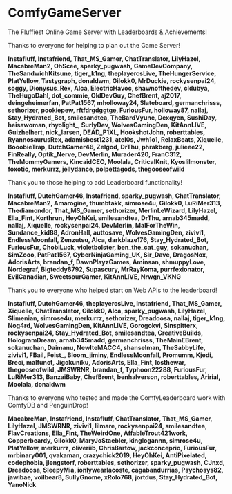 # ComfyGameServer
The Fluffiest Online Game Server with Leaderboards &amp; Achievements!

Thanks to everyone for helping to plan out the Game Server!

**Instafluff, Instafriend, That_MS_Gamer, ChatTranslator, LilyHazel, MacabreMan2, OhScee, sparky_pugwash, GameDevCompany, TheSandwichKitsune, tiger_k1ng, theplayercsLive, TheHungerService, PlatYellow, Tastygraph, donaldwm, Gilokk0, MrDuckie, rockysenpai24, soggy, Dionysus_Rex, Alca, ElectricHavoc, shawnofthedev, cldubya, TheHugoDahl, dot_commie, OldDevGuy, ChefBrent, aj2017, deingeheimerfan, PatPat1567, mholloway24, Slateboard, germanchrisss, sethorizer, pookiepew, rftfdrgdggtge, FuriousFur, holloway87, nallaj, Stay_Hydrated_Bot, smilesandtea, TheBardVyune, Dexqyen, SushiDay, heisawoman, rhyolight_, SurlyDev, WolvesGamingDen, KitAnnLIVE, Guizhelhert, nick_larsen, DEAD_P1XL, HookshotJohn, roberttables, RyannosaurusRex, adamisbest1231, atel0s, Jwh1o1, RelaxBeats, Xiquelle, BooobieTrap, DutchGamer46, Zelgod, DrThu, phrakberg, julieee22, FinReally, Optik_Nerve, DevMerlin, Murader420, FranC312, TheMommyGamers, KincaidCEO, Moolala, CriticalKnit, Kyoslilmonster, foxotic, merkurrz, jellydance, polpettagods, thegooseofwild**

Thank you to those helping to add Leaderboard functionality!

**Instafluff, DutchGamer46, Instafriend, sparky_pugwash, ChatTranslator, MacabreMan2, Amarogine, thumbtakk, simrose4u, Gilokk0, LuRiMer313, Thediamondor, That_MS_Gamer, sethorizer, MerlinLeWizard, LilyHazel, Ella_Fint, Korthrun, HeyOhKei, smilesandtea, DrThu, arnab345madd, nallaj, Xiquelle, rockysenpai24, DevMerlin, MalForTheWin, Sundance_kid88, AdronHall, auttosave, WolvesGamingDen, zivivi1, EndlessMoonfall, Zenzutsu, Alca, darkblaze176, Stay_Hydrated_Bot, FuriousFur, ChobiLuck, violetbolster, ben_the_cat_guy, sokanuchan, SimZooo, PatPat1567, CyberNinjaGaming_UK, Sir_Dave, DragosNox, AdorisArts, brandan_f, DawnPlayzGames, Aminsan, shmuppyLove, Nordegraf, Bigteddy8792, Supascury, MrRayKoma, purrfexionator, EvilCanadian, SweetsourGamer, KitAnnLIVE, Nrwgn_VKNG**

Thank you to everyone who helped start on Web APIs to the leaderboard!

**Instafluff, DutchGamer46, theplayercsLive, Instafriend, That_MS_Gamer, Xiquelle, ChatTranslator, Gilokk0, Alca, sparky_pugwash, LilyHazel, Slimenian, simrose4u, merkurrz, sethorizer, Dreadoosa, nallaj, tiger_k1ng, Nog4rd, WolvesGamingDen, KitAnnLIVE, Gorogokvi, Sinspitterx, rockysenpai24, Stay_Hydrated_Bot, smilesandtea, CreativeBuilds, HologramDream, arnab345madd, germanchrisss, TheMainEBrent, sokanuchan, Daimanu, NewIteMACC4, shanselman, TheSabbyLife, zivivi1, FBail, Feist_, Bloom_jiminy, EndlessMoonfall, Promumm, Kjedi, Breci, malfunct, Jigokuniku, AdorisArts, Ella_Fint, losthewar, thegooseofwild, JMSWRNR, brandan_f, Typhoon22288, FuriousFur, LuRiMer313, BanzaiBaby, ChefBrent, benhalverson, roberttables, Aririal, Moolala, donaldwm**

Thanks to everyone who tested and made the ComfyLeaderboard work with ComfyDB and PenguinDrop!

**MacabreMan, Instafriend, Instafluff, ChatTranslator, That_MS_Gamer, LilyHazel, JMSWRNR, zivivi1, lilmare, rockysenpai24, smilesandtea, FlavCreations, Ella_Fint, TheWeirdOne, AffableTrout421work, Copperbeardy, Gilokk0, MaryJoStaebler, kinglogannn, simrose4u, PlatYellow, merkurrz, oliveriib, ChrisBartow, jackconceprio, FuriousFur, mrbinary001, qvakaman, crazychick2019, HeyOhKei, AntiPixelated, codephobia, jlengstorf, roberttables, sethorizer, sparky_pugwash, CJnxd, Dreadoosa, SIeepyMia, ionlywearlacoste, cagabandurrias, Psychosys82, jawibae, voilbear8, SullyGnome, xRolo768, jortdus, Stay_Hydrated_Bot, YanoNick**

